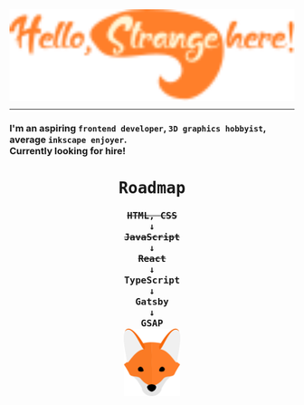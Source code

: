 <!--<h1 align="center" style="color:'orange;'">Hello, Strange here!</h1>-->
<div align="center"><img align="center" src="welcome.svg" width="600px" alt="Hello, Strange here!"/></div>

---
<h3>
  I'm an aspiring <code>frontend developer</code>, <code>3D graphics hobbyist</code>, average <code>inkscape enjoyer</code>. <br>
  Currently looking for <b>hire</b>!
</h3>

<div align="right">
  <kbd>
  <h1 align="center">Roadmap</h1>
  <h3 align="center">
    <s>HTML, CSS</s>
    <br>&#8595;<br>
    <s>JavaScript</s>
    <br>&#8595;<br>
    <s>React</s>
    <br>&#8595;<br>
    TypeScript
    <br>&#8595;<br>
    Gatsby
    <br>&#8595;<br>
    GSAP<br>
    
  <img src="fox.svg" width="100px"/>
  </h3>
  </kbd>
</div>


